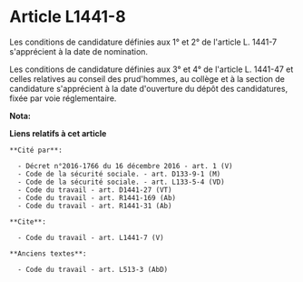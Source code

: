 # Article L1441-8

Les conditions de candidature définies aux 1° et 2° de l'article L. 1441-7 s'apprécient à la date de nomination. 

Les conditions de candidature définies aux 3° et 4° de l'article L. 1441-47 et celles relatives au conseil des prud'hommes,
au collège et à la section de candidature s'apprécient à la date d'ouverture du dépôt des candidatures, fixée par voie
réglementaire.

**Nota:**



**Liens relatifs à cet article**

	**Cité par**:

	  - Décret n°2016-1766 du 16 décembre 2016 - art. 1 (V)
	  - Code de la sécurité sociale. - art. D133-9-1 (M)
	  - Code de la sécurité sociale. - art. L133-5-4 (VD)
	  - Code du travail - art. D1441-27 (VT)
	  - Code du travail - art. R1441-169 (Ab)
	  - Code du travail - art. R1441-31 (Ab)

	**Cite**:

	  - Code du travail - art. L1441-7 (V)

	**Anciens textes**:

	  - Code du travail - art. L513-3 (AbD)
